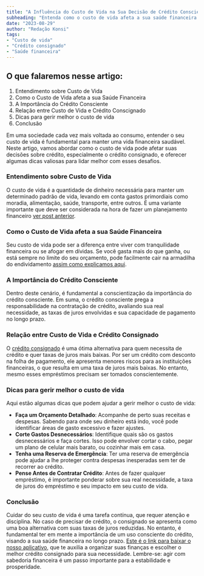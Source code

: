 ```yaml
---
title: "A Influência do Custo de Vida na Sua Decisão de Crédito Consciente"
subheading: "Entenda como o custo de vida afeta a sua saúde financeira e suas escolhas de crédito, especialmente o crédito consignado"
date: "2023-08-29"
author: "Redação Konsi"
tags:
- "Custo de vida"
- "Crédito consignado"
- "Saúde financeira"
---
```


## O que falaremos nesse artigo:

1. Entendimento sobre Custo de Vida
2. Como o Custo de Vida afeta a sua Saúde Financeira
3. A Importância do Crédito Consciente
4. Relação entre Custo de Vida e Crédito Conscignado
5. Dicas para gerir melhor o custo de vida
6. Conclusão

Em uma sociedade cada vez mais voltada ao consumo, entender o seu custo de vida é fundamental para manter uma vida financeira saudável. Neste artigo, vamos abordar como o custo de vida pode afetar suas decisões sobre crédito, especialmente o crédito consignado, e oferecer algumas dicas valiosas para lidar melhor com esses desafios.

### Entendimento sobre Custo de Vida

O custo de vida é a quantidade de dinheiro necessária para manter um determinado padrão de vida, levando em conta gastos primordiais como moradia, alimentação, saúde, transporte, entre outros. É uma variante importante que deve ser considerada na hora de fazer um planejamento financeiro [ver post anterior](https://konsi.com.br/postagens/como-criar-e-seguir-um-oramento-financeiro-pessoal-para-servidores-pblicos).

### Como o Custo de Vida afeta a sua Saúde Financeira

Seu custo de vida pode ser a diferença entre viver com tranquilidade financeira ou se afogar em dívidas. Se você gasta mais do que ganha, ou está sempre no limite do seu orçamento, pode facilmente cair na armadilha do endividamento [assim como explicamos aqui](https://konsi.com.br/postagens/como-sair-do-cheque-especial-como-servidor-pblico-estratgias-eficientes).

### A Importância do Crédito Consciente

Dentro deste cenário, é fundamental a conscientização da importância do crédito consciente. Em suma, o crédito consciente prega a responsabilidade na contratação de crédito, avaliando sua real necessidade, as taxas de juros envolvidas e sua capacidade de pagamento no longo prazo.

### Relação entre Custo de Vida e Crédito Consignado

O [crédito consignado](https://konsi.com.br/postagens/o-guia-definitivo-sobre-crdito-consignado-para-servidor-pblico-novato) é uma ótima alternativa para quem necessita de crédito e quer taxas de juros mais baixas. Por ser um crédito com desconto na folha de pagamento, ele apresenta menores riscos para as instituições financeiras, o que resulta em uma taxa de juros mais baixas. No entanto, mesmo esses empréstimos precisam ser tomados conscientemente.

### Dicas para gerir melhor o custo de vida

Aqui estão algumas dicas que podem ajudar a gerir melhor o custo de vida:

- **Faça um Orçamento Detalhado**: Acompanhe de perto suas receitas e despesas. Sabendo para onde seu dinheiro está indo, você pode identificar áreas de gasto excessivo e fazer ajustes.
- **Corte Gastos Desnecessários**: Identifique quais são os gastos desnecessários e faça cortes. Isso pode envolver cortar o cabo, pegar um plano de celular mais barato, ou cozinhar mais em casa.
- **Tenha uma Reserva de Emergência**: Ter uma reserva de emergência pode ajudar a lhe proteger contra despesas inesperadas sem ter de recorrer ao crédito.
- **Pense Antes de Contratar Crédito**: Antes de fazer qualquer empréstimo, é importante ponderar sobre sua real necessidade, a taxa de juros do empréstimo e seu impacto em seu custo de vida.

### Conclusão

Cuidar do seu custo de vida é uma tarefa contínua, que requer atenção e disciplina. No caso de precisar de crédito, o consignado se apresenta como uma boa alternativa com suas taxas de juros reduzidas. No entanto, é fundamental ter em mente a importância de um uso consciente do crédito, visando a sua saúde financeira no longo prazo. [Este é o link para baixar o nosso aplicativo](https://konsi.app), que te auxilia a organizar suas finanças e escolher o melhor crédito consignado para sua necessidade. Lembre-se: agir com sabedoria financeira é um passo importante para a estabilidade e prosperidade.
